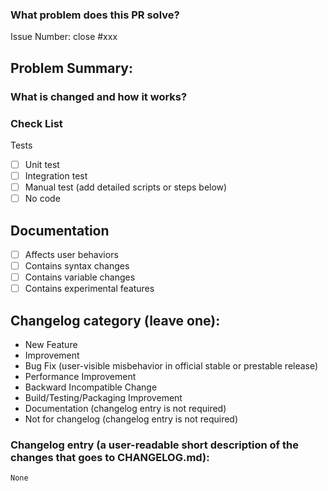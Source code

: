 <!-- Thank you for contributing to openGemini! -->

<!-- Mark the checkbox [X] or [x] if you agree with the item. -->

### What problem does this PR solve?
<!--

Please create an issue first to describe the problem.

There MUST be one line starting with "Issue Number:  " and 
linking the relevant issues via the "close" or "ref".

-->

Issue Number: close #xxx

## Problem Summary:

### What is changed and how it works?

### Check List

Tests <!-- At least one of them must be included. -->

- [ ] Unit test
- [ ] Integration test
- [ ] Manual test (add detailed scripts or steps below)
- [ ] No code

## Documentation

- [ ] Affects user behaviors
- [ ] Contains syntax changes
- [ ] Contains variable changes
- [ ] Contains experimental features

## Changelog category (leave one):

- New Feature
- Improvement
- Bug Fix (user-visible misbehavior in official stable or prestable release)
- Performance Improvement
- Backward Incompatible Change
- Build/Testing/Packaging Improvement
- Documentation (changelog entry is not required)
- Not for changelog (changelog entry is not required)

### Changelog entry (a user-readable short description of the changes that goes to CHANGELOG.md):

```release-note
None
```
